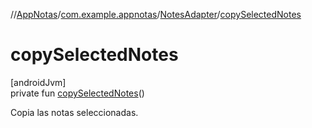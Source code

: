 //[AppNotas](../../../index.md)/[com.example.appnotas](../index.md)/[NotesAdapter](index.md)/[copySelectedNotes](copy-selected-notes.md)

# copySelectedNotes

[androidJvm]\
private fun [copySelectedNotes](copy-selected-notes.md)()

Copia las notas seleccionadas.
